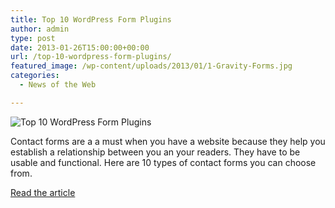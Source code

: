 ```yaml
---
title: Top 10 WordPress Form Plugins
author: admin
type: post
date: 2013-01-26T15:00:00+00:00
url: /top-10-wordpress-form-plugins/
featured_image: /wp-content/uploads/2013/01/1-Gravity-Forms.jpg
categories:
  - News of the Web

---
```

<img src="https://i1.wp.com/www.webdesigndev.com/wp-content/uploads/2013/01/1-Gravity-Forms.jpg?w=700" alt="Top 10 WordPress Form Plugins" data-recalc-dims="1" />

Contact forms are a a must when you have a website because they help you establish a relationship between you an your readers. They have to be usable and functional. Here are 10 types of contact forms you can choose from.

<a href="http://www.webdesigndev.com/web-development/wordpress-form-plugins-top-10" title="Top 10 WordPress Form Plugins" target="_blank">Read the article</a>